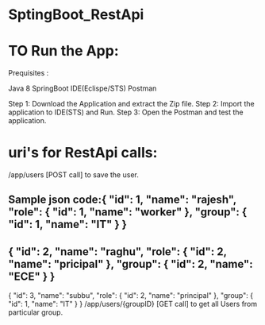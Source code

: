 # SptingBoot_RestApi

TO Run the App:
==============
Prequisites :

Java 8
SpringBoot
IDE(Eclispe/STS)
Postman

Step 1: Download the Application and extract the Zip file.
Step 2: Import the application to IDE(STS) and Run.
Step 3: Open the Postman and test the application.

uri's for RestApi calls:
========================
/app/users [POST call] to save the user.

Sample json code:{
    "id": 1,
    "name": "rajesh",
    "role": {
        "id": 1,
        "name": "worker"
    },
    "group": {
        "id": 1,
        "name": "IT"
    }
}
---------------------------------
{
    "id": 2,
    "name": "raghu",
    "role": {
        "id": 2,
        "name": "pricipal"
    },
    "group": {
        "id": 2,
        "name": "ECE"
    }
}
-----------------------------------
{
    "id": 3,
    "name": "subbu",
    "role": {
        "id": 2,
        "name": "principal"
    },
    "group": {
        "id": 1,
        "name": "IT"
    }
}
/app/users/{groupID} [GET call] to get all Users from particular group.


